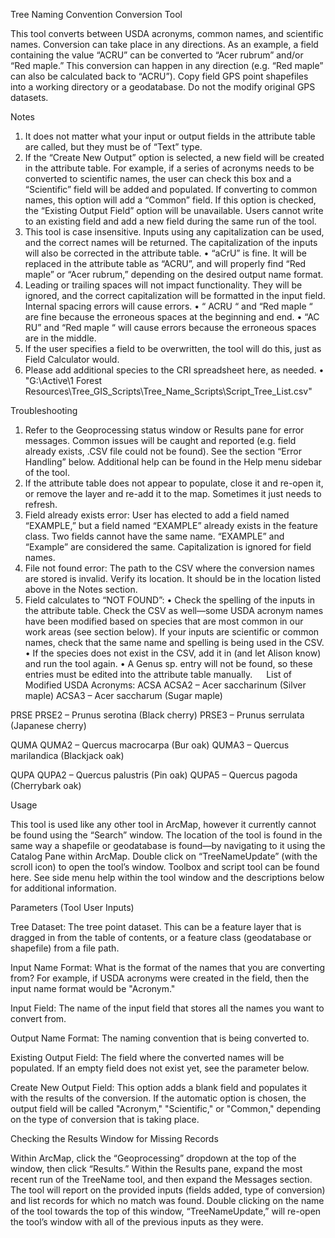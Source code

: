 Tree Naming Convention Conversion Tool

This tool converts between USDA acronyms, common names, and scientific names. Conversion can take place in any directions.
As an example, a field containing the value “ACRU” can be converted to “Acer rubrum” and/or “Red maple.” This conversion can happen in any direction (e.g. “Red maple” can also be calculated back to “ACRU”).
Copy field GPS point shapefiles into a working directory or a geodatabase. Do not the modify original GPS datasets.

Notes
1.	It does not matter what your input or output fields in the attribute table are called, but they must be of “Text” type.
2.	If the “Create New Output” option is selected, a new field will be created in the attribute table. For example, if a series of acronyms needs to be converted to scientific names, the user can check this box and a “Scientific” field will be added and populated. If converting to common names, this option will add a “Common” field. If this option is checked, the  “Existing Output Field” option will be unavailable. Users cannot write to an existing field and add a new field during the same run of the tool.
3.	This tool is case insensitive. Inputs using any capitalization can be used, and the correct names will be returned. The  capitalization of the inputs will also be corrected in the attribute table.
•	“aCrU” is fine. It will be replaced in the attribute table as “ACRU”, and will properly find “Red maple” or “Acer rubrum,” depending on the desired output name format.
4.	Leading or trailing spaces will not impact functionality. They will be ignored, and the correct capitalization will be formatted in the input field. Internal spacing errors will cause errors.
•	“  ACRU  “ and “Red maple   “ are fine because the erroneous spaces at the beginning and end.
•	“AC  RU” and “Red    maple   “ will cause errors because the erroneous spaces are in the middle.
5.	If the user specifies a field to be overwritten, the tool will do this, just as Field Calculator would.
6.	Please add additional species to the CRI spreadsheet here, as needed.
•	"G:\Active\1 Forest Resources\Tree_GIS_Scripts\Tree_Name_Scripts\Script_Tree_List.csv"

Troubleshooting
1.	Refer to the Geoprocessing status window or Results pane for error messages. Common issues will be caught and reported (e.g. field already exists, .CSV file could not be found). See the section “Error Handling” below. Additional help can be found in the Help menu sidebar of the tool.
2.	If the attribute table does not appear to populate, close it and re-open it, or remove the layer and re-add it to the map. Sometimes it just needs to refresh.
3.	Field already exists error: User has elected to add a field named “EXAMPLE,” but a field named “EXAMPLE” already exists in the feature class. Two fields cannot have the same name. “EXAMPLE” and “Example” are considered the same. Capitalization is ignored for field names.
4.	File not found error: The path to the CSV where the conversion names are stored is invalid. Verify its location. It should be in the location listed above in the Notes section.
5.	Field calculates to “NOT FOUND”:
•	Check the spelling of the inputs in the attribute table. Check the CSV as well—some USDA acronym names have been modified based on species that are most common in our work areas (see section below). If your inputs are scientific or common names, check that the same name and spelling is being used in the CSV.
•	If the species does not exist in the CSV, add it in (and let Alison know) and run the tool again.
•	A Genus sp. entry will not be found, so these entries must be edited into the attribute table manually.
 
List of Modified USDA Acronyms:
ACSA
ACSA2 – Acer saccharinum (Silver maple)
ACSA3 – Acer saccharum (Sugar maple)

PRSE
PRSE2 – Prunus serotina (Black cherry)
PRSE3 – Prunus serrulata (Japanese cherry)

QUMA
QUMA2 – Quercus macrocarpa (Bur oak)
QUMA3 – Quercus marilandica (Blackjack oak)

QUPA
QUPA2 – Quercus palustris (Pin oak)
QUPA5 – Quercus pagoda (Cherrybark oak)

Usage

This tool is used like any other tool in ArcMap, however it currently cannot be found using the “Search” window. The location of the tool is found in the same way a shapefile or geodatabase is found—by navigating to it using the Catalog Pane within ArcMap. Double click on “TreeNameUpdate” (with the scroll icon) to open the tool’s window.
Toolbox and script tool can be found here. See side menu help within the tool window and the descriptions below for additional information.

Parameters (Tool User Inputs)

Tree Dataset:
The tree point dataset. This can be a feature layer that is dragged in from the table of contents, or a feature class (geodatabase or shapefile) from a file path.

Input Name Format:
What is the format of the names that you are converting from?
For example, if USDA acronyms were created in the field, then the input name format would be "Acronym."

Input Field:
The name of the input field that stores all the names you want to convert from.

Output Name Format:
The naming convention that is being converted to.

Existing Output Field:
The field where the converted names will be populated. If an empty field does not exist yet, see the parameter below.

Create New Output Field:
This option adds a blank field and populates it with the results of the conversion. If the automatic option is chosen, the output field will be called "Acronym," "Scientific," or "Common," depending on the type of conversion that is taking place.

Checking the Results Window for Missing Records

Within ArcMap, click the “Geoprocessing” dropdown at the top of the window, then click “Results.” Within the Results pane, expand the most recent run of the TreeName tool, and then expand the Messages section.
The tool will report on the provided inputs (fields added, type of conversion) and list records for which no match was found.
Double clicking on the name of the tool towards the top of this window, “TreeNameUpdate,” will re-open the tool’s window with all of the previous inputs as they were.
